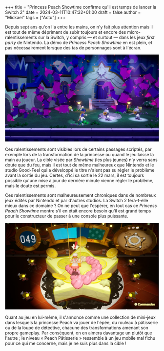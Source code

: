 +++
title = "Princess Peach Showtime confirme qu'il est temps de lancer la Switch 2"
date = 2024-03-11T10:47:32+01:00
draft = false
author = "Mickael"
tags = ["Actu"]
+++


Depuis sept ans qu'on l'a entre les mains, on n'y fait plus attention mais il est tout de même déprimant de subir toujours et encore des micro-ralentissements sur la Switch, y compris — et surtout — dans les jeux *first party* de Nintendo. La démo de *Princess Peach Showtime* en est plein, et pas nécessairement lorsque des tas de personnages sont à l'écran.

![Peach Épéiste](Peachepee.jpeg "Image : Nintendo")

Ces ralentissements sont visibles lors de certains passages scriptés, par exemple lors de la transformation de la princesse ou quand le jeu laisse la main au joueur. La cible visée par *Showtime* (les plus jeunes) n'y verra sans doute que du feu, mais il est tout de même malheureux que Nintendo et le studio Good-Feel qui a développé le titre n'aient pas su régler le problème avant la sortie du jeu. Certes, d'ici sa sortie le 22 mars, il est toujours possible qu'une mise à jour de dernière minute vienne régler le problème, mais le doute est permis.

Ces ralentissements sont malheureusement chroniques dans de nombreux jeux édités par Nintendo et par d'autres studios. La Switch 2 fera-t-elle mieux dans ce domaine ? On ne peut que l'espérer, en tout cas ce *Princess Peach Showtime* montre s'il en était encore besoin qu'il est grand temps pour le constructeur de passer à une console plus puissante.

![Peach Pâtisserie](peachpatisserie.jpeg "Image : Nintendo")

Quant au jeu en lui-même, il s'annonce comme une collection de mini-jeux dans lesquels la princesse Peach va jouer de l'épée, du rouleau à pâtisserie ou de la loupe de détective, chacune des transformations amenant son propre gameplay. Par conséquent, on en aimera davantage un plutôt que l'autre ; le niveau « Peach Pâtisserie » ressemble à un jeu mobile mal fichu pour ce qui me concerne, mais je ne suis plus dans la cible !
